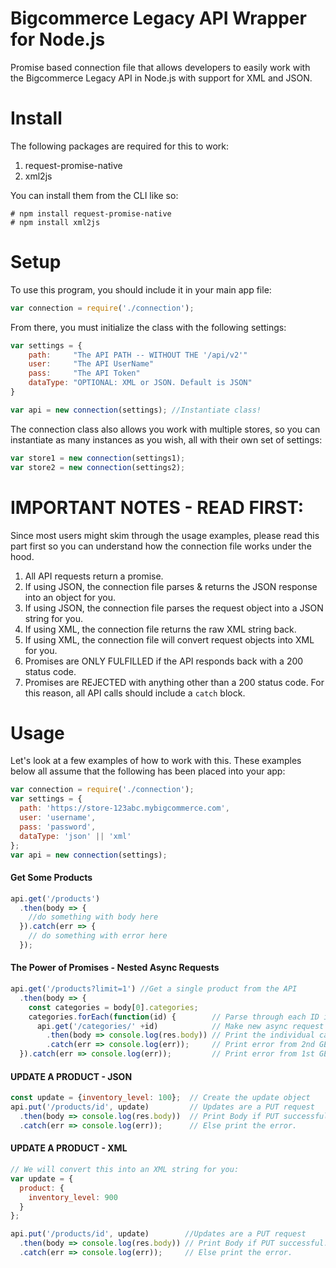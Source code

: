 # Bigcommerce Legacy API Wrapper for Node.js
Promise based connection file that allows developers to easily work with the Bigcommerce Legacy API in Node.js with support for XML and JSON. 

# Install
The following packages are required for this to work:
  1. request-promise-native
  2. xml2js

You can install them from the CLI like so:
```
# npm install request-promise-native
# npm install xml2js
```
# Setup
To use this program, you should include it in your main app file:
```javascript
var connection = require('./connection');
```

From there, you must initialize the class with the following settings:
```javascript
var settings = {
    path:     "The API PATH -- WITHOUT THE '/api/v2'"
    user:     "The API UserName"
    pass:     "The API Token" 
    dataType: "OPTIONAL: XML or JSON. Default is JSON"
}

var api = new connection(settings); //Instantiate class!
```

The connection class also allows you work with multiple stores, so you can instantiate as many instances as you wish, all with their own set of settings:
```javascript
var store1 = new connection(settings1);
var store2 = new connection(settings2);
```
# IMPORTANT NOTES - READ FIRST:
Since most users might skim through the usage examples, please read this part first so you can understand how the connection file works under the hood. 

1. All API requests return a promise. 
2. If using JSON, the connection file parses & returns the JSON response into an object for you. 
3. If using JSON, the connection file parses the request object into a JSON string for you.
4. If using XML,  the connection file returns the raw XML string back.
5. If using XML,  the connection file will convert request objects into XML for you.
6. Promises are ONLY FULFILLED if the API responds back with a 200 status code. 
7. Promises are REJECTED with anything other than a 200 status code. For this reason, all API calls should include a `catch` block. 

# Usage 
Let's look at a few examples of how to work with this. 
These examples below all assume that the following has been placed into your app:
```javascript
var connection = require('./connection');
var settings = {
  path: 'https://store-123abc.mybigcommerce.com',
  user: 'username',
  pass: 'password',
  dataType: 'json' || 'xml'
};
var api = new connection(settings);

```
#### Get Some Products ####
```javascript
api.get('/products')
  .then(body => {
    //do something with body here
  }).catch(err => {
    // do something with error here
  });
```

#### The Power of Promises - Nested Async Requests ####
```javascript
api.get('/products?limit=1') //Get a single product from the API
  .then(body => {
    const categories = body[0].categories; 
    categories.forEach(function(id) {        // Parse through each ID in the returned category ID. 
      api.get('/categories/' +id)            // Make new async request per category ID. 
        .then(body => console.log(res.body)) // Print the individual category API data. 
        .catch(err => console.log(err));     // Print error from 2nd GET, if any. 
  }).catch(err => console.log(err));         // Print error from 1st GET, if any. 
```

#### UPDATE A PRODUCT - JSON ####
```javascript
const update = {inventory_level: 100};  // Create the update object
api.put('/products/id', update)         // Updates are a PUT request
  .then(body => console.log(res.body))  // Print Body if PUT successful.
  .catch(err => console.log(err));      // Else print the error.
```

#### UPDATE A PRODUCT - XML ####
```javascript
// We will convert this into an XML string for you:
var update = {
  product: {
    inventory_level: 900
  }
};

api.put('/products/id', update)        //Updates are a PUT request
  .then(body => console.log(res.body)) // Print Body if PUT successful.
  .catch(err => console.log(err));     // Else print the error.
```
